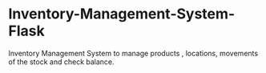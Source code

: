 # Inventory-Management-System-Flask
Inventory Management System to manage products , locations, movements of the stock and check balance.
